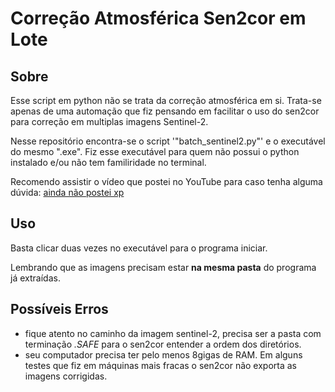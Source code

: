 # Correção Atmosférica Sen2cor em Lote

## Sobre

Esse script em python não se trata da correção atmosférica em si. Trata-se apenas de uma automação que fiz pensando em facilitar o uso do sen2cor para correção em multiplas imagens Sentinel-2.

Nesse repositório encontra-se o script '"batch_sentinel2.py"' e o executável do mesmo ".exe". Fiz esse executável para quem não possui o python instalado e/ou não tem familiridade no terminal.

Recomendo assistir o vídeo que postei no YouTube para caso tenha alguma dúvida: [ainda não postei xp]()

## Uso

Basta clicar duas vezes no executável para o programa iniciar.

Lembrando que as imagens precisam estar **na mesma pasta** do programa já extraídas.

## Possíveis Erros

- fique atento no caminho da imagem sentinel-2, precisa ser a pasta com terminação *.SAFE* para o sen2cor entender a ordem dos diretórios.
- seu computador precisa ter pelo menos 8gigas de RAM. Em alguns testes que fiz em máquinas mais fracas o sen2cor não exporta as imagens corrigidas.
